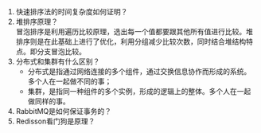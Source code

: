 1. 快速排序法的时间复杂度如何证明？
2. 堆排序原理？  
    冒泡排序是利用遍历比较原理，选出每一个值都要跟其他所有值进行比较。堆排序则是在此基础上进行了优化，利用分组减少比较次数，同时结合堆结构特点。即分支冒泡比较。
3. 分布式和集群有什么区别？
    - 分布式是指通过网络连接的多个组件，通过交换信息协作而形成的系统。多个人在一起做不同的事；
    - 集群，是指同一种组件的多个实例，形成的逻辑上的整体。多个人在一起做同样的事。
4. RabbitMQ是如何保证事务的？
5. Redisson看门狗是原理？